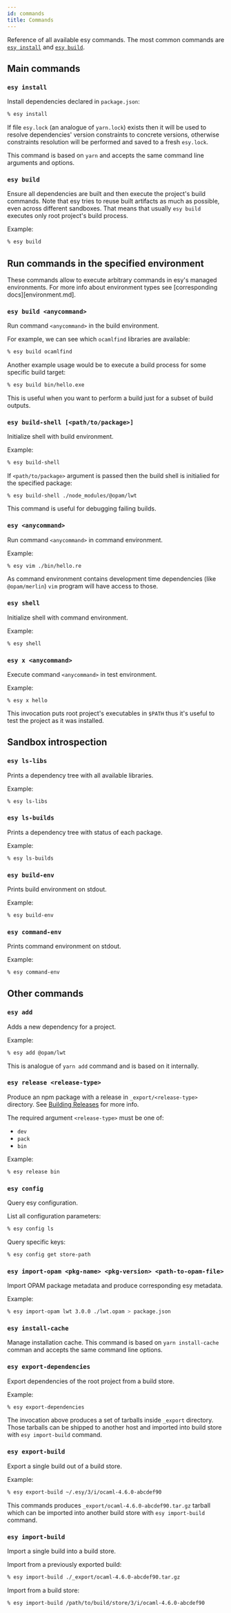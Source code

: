 ```yaml
---
id: commands
title: Commands
---
```


Reference of all available esy commands. The most common commands are [`esy
install`](#esy-install) and [`esy build`](#esy-build).

## Main commands

### `esy install`

Install dependencies declared in `package.json`:

```bash
% esy install
```

If file `esy.lock` (an analogue of `yarn.lock`) exists then it will be used to
resolve dependencies' version constraints to concrete versions, otherwise
constraints resolution will be performed and saved to a fresh `esy.lock`.

This command is based on `yarn` and accepts the same command line arguments and
options.

### `esy build`

Ensure all dependencies are built and then execute the project's build commands.
Note that esy tries to reuse built artifacts as much as possible, even across
different sandboxes. That means that usually `esy build` executes only root
project's build process.

Example:

```bash
% esy build
```

## Run commands in the specified environment

These commands allow to execute arbitrary commands in esy's managed
environments. For more info about environment types see [corresponding
docs][environment.md].

### `esy build <anycommand>`

Run command `<anycommand>` in the build environment.

For example, we can see which `ocamlfind` libraries are available:

```bash
% esy build ocamlfind
```

Another example usage would be to execute a build process for some specific
build target:

```bash
% esy build bin/hello.exe
```

This is useful when you want to perform a build just for a subset of build
outputs.

### `esy build-shell [<path/to/package>]`

Initialize shell with build environment.

Example:

```bash
% esy build-shell
```

If `<path/to/package>` argument is passed then the build shell is initialied for
the specified package:

```
% esy build-shell ./node_modules/@opam/lwt
```

This command is useful for debugging failing builds.

### `esy <anycommand>`

Run command `<anycommand>` in command environment.

Example:

```bash
% esy vim ./bin/hello.re
```

As command environment contains development time dependencies (like
`@opam/merlin`) `vim` program will have access to those.

### `esy shell`

Initialize shell with command environment.

Example:

```bash
% esy shell
```

### `esy x <anycommand>`

Execute command `<anycommand>` in test environment.

Example:

```
% esy x hello
```

This invocation puts root project's executables in `$PATH` thus it's useful to
test the project as it was installed.

## Sandbox introspection

### `esy ls-libs`

Prints a dependency tree with all available libraries.

Example:

```bash
% esy ls-libs
```

### `esy ls-builds`

Prints a dependency tree with status of each package.

Example:

```bash
% esy ls-builds
```

### `esy build-env`

Prints build environment on stdout.

Example:

```bash
% esy build-env
```

### `esy command-env`

Prints command environment on stdout.

Example:

```bash
% esy command-env
```

## Other commands

### `esy add`

Adds a new dependency for a project.

Example:

```bash
% esy add @opam/lwt
```

This is analogue of `yarn add` command and is based on it internally.

### `esy release <release-type>`

Produce an npm package with a release in `_export/<release-type>` directory. See
[Building Releases](release.md) for more info.

The required argument `<release-type>` must be one of:

* `dev`
* `pack`
* `bin`

Example:

```bash
% esy release bin
```

### `esy config`

Query esy configuration.

List all configuration parameters:

```bash
% esy config ls
```

Query specific keys:

```bash
% esy config get store-path
```

### `esy import-opam <pkg-name> <pkg-version> <path-to-opam-file>`

Import OPAM package metadata and produce corresponding esy metadata.

Example:

```bash
% esy import-opam lwt 3.0.0 ./lwt.opam > package.json
```

### `esy install-cache`

Manage installation cache. This command is based on `yarn install-cache`
comman and accepts the same command line options.

### `esy export-dependencies`

Export dependencies of the root project from a build store.

Example:

```bash
% esy export-dependencies
```

The invocation above produces a set of tarballs inside `_export` directory.
Those tarballs can be shipped to another host and imported into build store with
`esy import-build` command.

### `esy export-build`

Export a single build out of a build store.

Example:

```bash
% esy export-build ~/.esy/3/i/ocaml-4.6.0-abcdef90
```

This commands produces `_export/ocaml-4.6.0-abcdef90.tar.gz` tarball which can
be imported into another build store with `esy import-build` command.

### `esy import-build`

Import a single build into a build store.

Import from a previously exported build:

```bash
% esy import-build ./_export/ocaml-4.6.0-abcdef90.tar.gz
```

Import from a build store:

```bash
% esy import-build /path/to/build/store/3/i/ocaml-4.6.0-abcdef90
```
